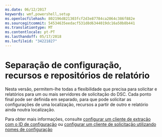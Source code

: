 ```yaml
---
ms.date: 06/12/2017
keywords: wmf,powershell,setup
ms.openlocfilehash: 802196d821303fcf2d3e87784ca2064c386f882e
ms.sourcegitcommit: 54534635eedacf531d8d6344019dc16a50b8b441
ms.translationtype: MT
ms.contentlocale: pt-PT
ms.lasthandoff: 05/17/2018
ms.locfileid: "34221827"
---
```

# <a name="separation-of-configuration-resource-and-report-repositories"></a>Separação de configuração, recursos e repositórios de relatório

Nesta versão, permitem-lhe todas a flexibilidade que precisa para solicitar e relatórios para um ou mais servidores de solicitação do DSC. Cada ponto final pode ser definida em separado, para que pode solicitar as configurações de uma localização, recursos a partir de outro e relatório ainda noutra localização.

Para obter mais informações, consulte [configurar um cliente de extração com o ID de configuração](https://msdn.microsoft.com/powershell/dsc/pullclientconfigid) ou [configurar um cliente de solicitação utilizando nomes de configuração](https://msdn.microsoft.com/powershell/dsc/pullclientconfignames)

